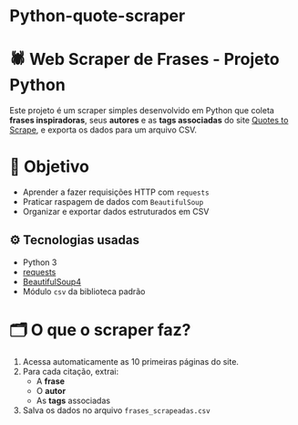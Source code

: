# Python-quote-scraper

# 🕷️ Web Scraper de Frases - Projeto Python

Este projeto é um scraper simples desenvolvido em Python que coleta **frases inspiradoras**, seus **autores** e as **tags associadas** do site [Quotes to Scrape](https://quotes.toscrape.com/), e exporta os dados para um arquivo CSV.

# 📌 Objetivo

- Aprender a fazer requisições HTTP com `requests`
- Praticar raspagem de dados com `BeautifulSoup`
- Organizar e exportar dados estruturados em CSV


## ⚙️ Tecnologias usadas

- Python 3
- [requests](https://pypi.org/project/requests/)
- [BeautifulSoup4](https://pypi.org/project/beautifulsoup4/)
- Módulo `csv` da biblioteca padrão


#  🗂️ O que o scraper faz?

1. Acessa automaticamente as 10 primeiras páginas do site.
2. Para cada citação, extrai:
   - A **frase**
   - O **autor**
   - As **tags** associadas
3. Salva os dados no arquivo `frases_scrapeadas.csv`

